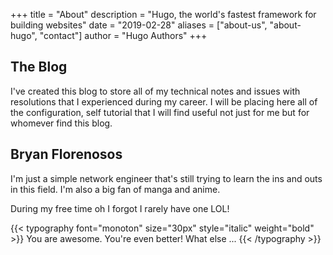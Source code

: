 +++
title = "About"
description = "Hugo, the world's fastest framework for building websites"
date = "2019-02-28"
aliases = ["about-us", "about-hugo", "contact"]
author = "Hugo Authors"
+++

## The Blog

I've created this blog to store all of my technical notes and issues with resolutions that I experienced during my career. I will be placing here all of the configuration, self tutorial that I will find useful not just for me but for whomever find this blog.

## Bryan Florenosos

I'm just a simple network engineer that's still trying to learn the ins and outs in this field. I'm also a big fan of manga and anime.

During my free time oh I forgot I rarely have one LOL!

{{< typography font="monoton" size="30px" style="italic" weight="bold" >}}
You are awesome.
You're even better!
What else ...
{{< /typography >}}